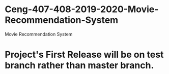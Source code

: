 # Ceng-407-408-2019-2020-Movie-Recommendation-System
Movie Recommendation System

# Project's First Release will be on test branch rather than master branch.
